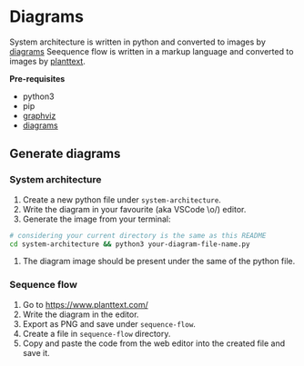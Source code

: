 # Diagrams

System architecture is written in python and converted to images by [diagrams](https://diagrams.mingrammer.com/)
Seequence flow is written in a markup language and converted to images by [planttext](https://www.planttext.com/).

**Pre-requisites**

-   python3
-   pip
-   [graphviz](https://graphviz.org/download/)
-   [diagrams](https://github.com/mingrammer/diagrams#getting-started)

## Generate diagrams

### System architecture

1. Create a new python file under `system-architecture`.
1. Write the diagram in your favourite (aka VSCode \o/) editor.
1. Generate the image from your terminal:

```bash
# considering your current directory is the same as this README
cd system-architecture && python3 your-diagram-file-name.py
```

1. The diagram image should be present under the same of the python file.

### Sequence flow

1. Go to https://www.planttext.com/
1. Write the diagram in the editor.
1. Export as PNG and save under `sequence-flow`.
1. Create a file in `sequence-flow` directory.
1. Copy and paste the code from the web editor into the created file and save it.
